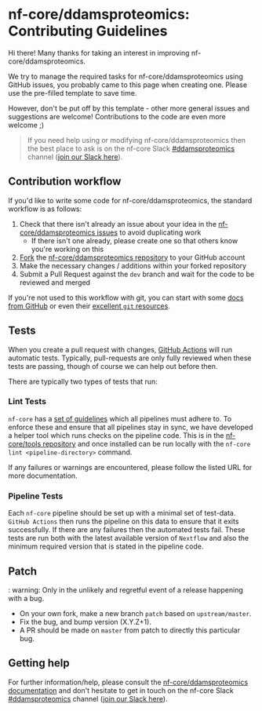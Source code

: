 # nf-core/ddamsproteomics: Contributing Guidelines

Hi there!
Many thanks for taking an interest in improving nf-core/ddamsproteomics.

We try to manage the required tasks for nf-core/ddamsproteomics using GitHub issues, you probably came to this page when creating one.
Please use the pre-filled template to save time.

However, don't be put off by this template - other more general issues and suggestions are welcome!
Contributions to the code are even more welcome ;)

> If you need help using or modifying nf-core/ddamsproteomics then the best place to ask is on the nf-core Slack [#ddamsproteomics](https://nfcore.slack.com/channels/ddamsproteomics) channel ([join our Slack here](https://nf-co.re/join/slack)).

## Contribution workflow

If you'd like to write some code for nf-core/ddamsproteomics, the standard workflow is as follows:

1. Check that there isn't already an issue about your idea in the [nf-core/ddamsproteomics issues](https://github.com/nf-core/ddamsproteomics/issues) to avoid duplicating work
    * If there isn't one already, please create one so that others know you're working on this
2. [Fork](https://help.github.com/en/github/getting-started-with-github/fork-a-repo) the [nf-core/ddamsproteomics repository](https://github.com/nf-core/ddamsproteomics) to your GitHub account
3. Make the necessary changes / additions within your forked repository
4. Submit a Pull Request against the `dev` branch and wait for the code to be reviewed and merged

If you're not used to this workflow with git, you can start with some [docs from GitHub](https://help.github.com/en/github/collaborating-with-issues-and-pull-requests) or even their [excellent `git` resources](https://try.github.io/).

## Tests

When you create a pull request with changes, [GitHub Actions](https://github.com/features/actions) will run automatic tests.
Typically, pull-requests are only fully reviewed when these tests are passing, though of course we can help out before then.

There are typically two types of tests that run:

### Lint Tests

`nf-core` has a [set of guidelines](https://nf-co.re/developers/guidelines) which all pipelines must adhere to.
To enforce these and ensure that all pipelines stay in sync, we have developed a helper tool which runs checks on the pipeline code. This is in the [nf-core/tools repository](https://github.com/nf-core/tools) and once installed can be run locally with the `nf-core lint <pipeline-directory>` command.

If any failures or warnings are encountered, please follow the listed URL for more documentation.

### Pipeline Tests

Each `nf-core` pipeline should be set up with a minimal set of test-data.
`GitHub Actions` then runs the pipeline on this data to ensure that it exits successfully.
If there are any failures then the automated tests fail.
These tests are run both with the latest available version of `Nextflow` and also the minimum required version that is stated in the pipeline code.

## Patch

: warning: Only in the unlikely and regretful event of a release happening with a bug.

* On your own fork, make a new branch `patch` based on `upstream/master`.
* Fix the bug, and bump version (X.Y.Z+1).
* A PR should be made on `master` from patch to directly this particular bug.

## Getting help

For further information/help, please consult the [nf-core/ddamsproteomics documentation](https://nf-co.re/nf-core/ddamsproteomics/docs) and don't hesitate to get in touch on the nf-core Slack [#ddamsproteomics](https://nfcore.slack.com/channels/ddamsproteomics) channel ([join our Slack here](https://nf-co.re/join/slack)).

